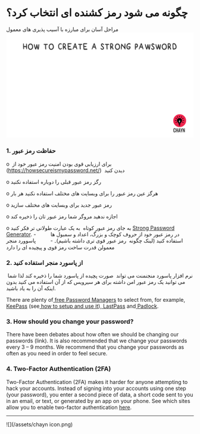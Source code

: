 # چگونه می شود رمز کشنده ای انتخاب کرد؟
مراحل آسان برای مبارزه با آسیب پذیری های معمول
![](/assets/Pawsword.gif)



### 1. حفاظت رمز عبور

o  برای ارزیابی قوی بودن امنیت رمز عبور خود از (https://howsecureismypassword.net/)  دیدن کنید

o رگز رمز عبور قبلی را دوباره استفاده نکنید

o هرگز عین رمز عبور را برای وبسایت های مختلف استفاده نکنید هر بار

o رمز عبور جدید برای وبسایت های مختلف سازید

o اجازه ندهید مروگر شما رمز عبور تان را ذخیره کند

o به جای رمز عبور کوتاه  به یک عبارت طولانی تر فکر کنید [Strong Password Generator](https://www.google.com/url?q=https://strongpasswordgenerator.com/&sa=D&ust=1478912695255000&usg=AFQjCNF4CGIYTghgZsbUBy31lDmtVH1zaQ). -          در رمز عبور خود از حروف کوچک و بزرگ، اعداد و سمبول ها استفاده کنید (لینک چگونه  رمز عبور قوی تری داشته باشیم)۔
-          پاسوورد منجر معمولن قدرت ساخت رمز قوی و پیچیده ای را دارد



### 2. از پاسورد منجر استفاده کنید

 نرم افزار پاسورد منجنمنت می تواند  صورت پچیده از پاسورد شما را ذخیره کند لذا شما می توانید یک رمز عبور امن داشته برای هر سیرویس که از آن استفاده می کنید بدون اینکه آن را به یاد باشید.

There are plenty of[ free Password Managers](http://thehackernews.com/2016/07/best-password-manager.html&sa=D&ust=1478912695257000&usg=AFQjCNEzwQHbdkm7Zk1WwJXOwY3cX7chRA) to select from, for example,[ KeePass](http://keepass.info/&sa=D&ust=1478912695258000&usg=AFQjCNF3wJ_kEFawPfCzLq3-pjZp9myKcQ) \(see[ how to setup and use it](https://www.youtube.com/watch?v%3DGyuVLIbmI5U&sa=D&ust=1478912695259000&usg=AFQjCNGSounfixuUqFIACtrszVyjFp337A)\),[ ](https://lastpass.com/how-it-works/&sa=D&ust=1478912695260000&usg=AFQjCNGW0ar5yPa2BqW8NIXLB7TPMgqjdQ)[LastPass](https://www.google.com/url?q=https://lastpass.com/how-it-works/&sa=D&ust=1478912695261000&usg=AFQjCNEijMOHRYcxds9WlmEzx4DNqBbsLQ) and[ ](https://www.google.com/url?q=https://padlock.io/&sa=D&ust=1478912695261000&usg=AFQjCNFxcGt2REBcOh1SPvgosGgK2q0-yA)[Padlock](https://padlock.io/&sa=D&ust=1478912695262000&usg=AFQjCNEDyRYzAGRPt4r8i_iH5YFDAwjBdA).

### 3. How should you change your password?

There have been debates about how often we should be changing our passwords \(link\). It is also recommended that we change your passwords every 3 – 9 months. We recommend that you change your passwords as often as you need in order to feel secure.

### 4. Two-Factor Authentication \(2FA\)

Two-Factor Authentication \(2FA\) makes it harder for anyone attempting to hack your accounts. Instead of signing into your accounts using one step \(your password\), you enter a second piece of data, a short code sent to you in an email, or text, or generated by an app on your phone. See which sites allow you to enable two-factor authentication [here](https://www.google.com/url?q=http://twofactorauth.org/&sa=D&ust=1478912695265000&usg=AFQjCNEq8DdKSELZN1Y-M1W1eNR0i_2Amg).

---

![](/assets/chayn icon.png)
